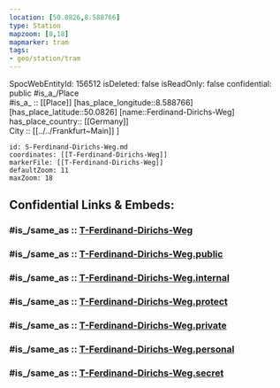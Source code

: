 ```yaml
---
location: [50.0826,8.588766] 
type: Station 
mapzoom: [8,18] 
mapmarker: tram 
tags:
- geo/station/tram
---
```

SpocWebEntityId: 156512
isDeleted: false
isReadOnly: false
confidential: public
#is_a_/Place  
#is_a_ :: [[Place]] 
[has_place_longitude::8.588766] 
[has_place_latitude::50.0826] 
[name::Ferdinand-Dirichs-Weg] 
has_place_country:: [[Germany]]  
City :: [[../../Frankfurt~Main]] ] 


```leaflet
id: S-Ferdinand-Dirichs-Weg.md
coordinates: [[T-Ferdinand-Dirichs-Weg]] 
markerFile: [[T-Ferdinand-Dirichs-Weg]] 
defaultZoom: 11 
maxZoom: 18
```


## Confidential Links & Embeds: 

### #is_/same_as :: [T-Ferdinand-Dirichs-Weg](/_Standards/Earth/Continent/Europe/Europe~Central/Germany/Germany~West/Hessen/counties~Hessen/Frankfurt~Main/Stations-FFM~T/T-Ferdinand-Dirichs-Weg.md) 

### #is_/same_as :: [T-Ferdinand-Dirichs-Weg.public](/_public/Earth/Continent/Europe/Europe~Central/Germany/Germany~West/Hessen/counties~Hessen/Frankfurt~Main/Stations-FFM~T/T-Ferdinand-Dirichs-Weg.public.md) 

### #is_/same_as :: [T-Ferdinand-Dirichs-Weg.internal](/_internal/Earth/Continent/Europe/Europe~Central/Germany/Germany~West/Hessen/counties~Hessen/Frankfurt~Main/Stations-FFM~T/T-Ferdinand-Dirichs-Weg.internal.md) 

### #is_/same_as :: [T-Ferdinand-Dirichs-Weg.protect](/_protect/Earth/Continent/Europe/Europe~Central/Germany/Germany~West/Hessen/counties~Hessen/Frankfurt~Main/Stations-FFM~T/T-Ferdinand-Dirichs-Weg.protect.md) 

### #is_/same_as :: [T-Ferdinand-Dirichs-Weg.private](/_private/Earth/Continent/Europe/Europe~Central/Germany/Germany~West/Hessen/counties~Hessen/Frankfurt~Main/Stations-FFM~T/T-Ferdinand-Dirichs-Weg.private.md) 

### #is_/same_as :: [T-Ferdinand-Dirichs-Weg.personal](/_personal/Earth/Continent/Europe/Europe~Central/Germany/Germany~West/Hessen/counties~Hessen/Frankfurt~Main/Stations-FFM~T/T-Ferdinand-Dirichs-Weg.personal.md) 

### #is_/same_as :: [T-Ferdinand-Dirichs-Weg.secret](/_secret/Earth/Continent/Europe/Europe~Central/Germany/Germany~West/Hessen/counties~Hessen/Frankfurt~Main/Stations-FFM~T/T-Ferdinand-Dirichs-Weg.secret.md)

